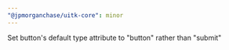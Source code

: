 ```yaml
---
"@jpmorganchase/uitk-core": minor
---
```


Set button's default type attribute to "button" rather than "submit"
